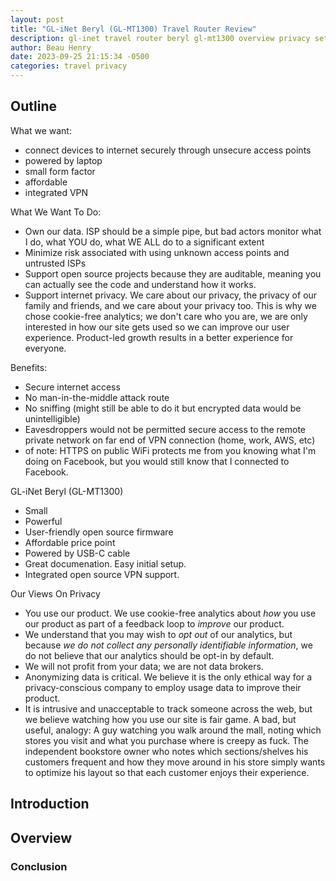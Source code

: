 ```yaml
---
layout: post
title: "GL-iNet Beryl (GL-MT1300) Travel Router Review"
description: gl-inet travel router beryl gl-mt1300 overview privacy setup vpn wireguard open source
author: Beau Henry
date: 2023-09-25 21:15:34 -0500
categories: travel privacy
---
```

## Outline

What we want:
* connect devices to internet securely through unsecure access points
* powered by laptop
* small form factor
* affordable
* integrated VPN

What We Want To Do:
* Own our data. ISP should be a simple pipe, but bad actors monitor what I do, what YOU do, what WE ALL do to a significant extent
* Minimize risk associated with using unknown access points and untrusted ISPs
* Support open source projects because they are auditable, meaning you can actually see the code and understand how it works.
* Support internet privacy. We care about our privacy, the privacy of our family and friends, and we care about your privacy too. This is why we chose cookie-free analytics; we don't care who you are, we are only interested in how our site gets used so we can improve our user experience. Product-led growth results in a better experience for everyone.

Benefits:
* Secure internet access
* No man-in-the-middle attack route
* No sniffing (might still be able to do it but encrypted data would be unintelligible)
* Eavesdroppers would not be permitted secure access to the remote private network on far end of VPN connection (home, work, AWS, etc)
* of note: HTTPS on public WiFi protects me from you knowing what I'm doing on Facebook, but you would still know that I connected to Facebook.

GL-iNet Beryl (GL-MT1300)
* Small
* Powerful
* User-friendly open source firmware
* Affordable price point
* Powered by USB-C cable
* Great documenation. Easy initial setup.
* Integrated open source VPN support.

Our Views On Privacy
* You use our product. We use cookie-free analytics about <em>how</em> you use our product as part of a feedback loop to <em>improve</em> our product.
* We understand that you may wish to <em>opt out</em> of our analytics, but because <em>we do not collect any personally identifiable information</em>, we do not believe that our analytics should be opt-in by default.
* We will not profit from your data; we are not data brokers.
* Anonymizing data is critical. We believe it is the only ethical way for a privacy-conscious company to employ usage data to improve their product.
* It is intrusive and unacceptable to track someone across the web, but we believe watching how you use our site is fair game. A bad, but useful, analogy: A guy watching you walk around the mall, noting which stores you visit and what you purchase where is creepy as fuck. The independent bookstore owner who notes which sections/shelves his customers frequent and how they move around in his store simply wants to optimize his layout so that each customer enjoys their experience.

## Introduction

## Overview

### Conclusion
